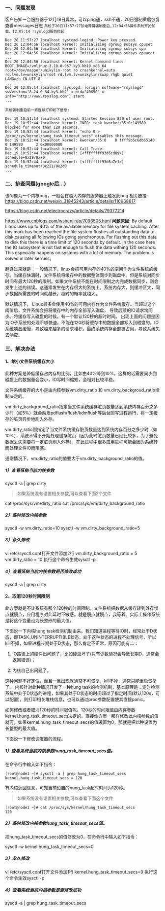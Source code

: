 ### 一、问题发现
客户告知一台服务器于12月19日异常，可以ping通，ssh不通，20日强制重启恢复
查看messages日志
`系统于20日11:57:27按电源键强制重启,12:04:56操作系统开始加载，12:05:14 rsyslogd服务拉起`

    Dec 20 11:57:27 localhost systemd-logind: Power key pressed.
    Dec 20 12:04:56 localhost kernel: Initializing cgroup subsys cpuset
    Dec 20 12:04:56 localhost kernel: Initializing cgroup subsys cpu
    Dec 20 12:04:56 localhost kernel: Initializing cgroup subsys cpuacct
    ...
    Dec 20 12:04:56 localhost kernel: Kernel command line: BOOT_IMAGE=/vmlinuz-3.10.0-957.ky3.kb10.x86_64 root=/dev/mapper/unikylin-root ro crashkernel=auto rd.lvm.lv=unikylin/root rd.lvm.lv=unikylin/swap rhgb quiet LANG=zh_CN.UTF-8
    ...
    Dec 20 12:05:14 localhost rsyslogd: [origin software="rsyslogd" swVersion="8.24.0-34.ky3.kb2" x-pid="40690" x-info="http://www.rsyslog.com"] start
    ...
`系统强制重启前一直连续打印如下信息:`

    Dec 19 10:51:14 localhost systemd: Started Session 820 of user root.
    Dec 19 10:52:44 localhost kernel: INFO: task kworker/35:0:149580 blocked for more than 120 seconds.
    Dec 19 10:52:44 localhost kernel: "echo 0 > /proc/sys/kernel/hung_task_timeout_secs" disables this message.
    Dec 19 10:52:44 localhost kernel: kworker/35:0    D ffff9b5c6db65140     0 149580      2 0x00000080
    Dec 19 10:52:44 localhost kernel: Call Trace:
    Dec 19 10:52:44 localhost kernel: [<ffffffff93d6cd09>] schedule+0x29/0x70
    Dec 19 10:52:44 localhost kernel: [<ffffffff93d6a7e1>] schedule_timeout+0x221/0x2d0
    ...
### 二、排查问题(google后...)
该问题为一个内核bug，一般会在超大内存的服务器上触发此bug
相关链接:
https://blog.csdn.net/weixin_31845243/article/details/116968817

https://blog.csdn.net/electrocrazy/article/details/79377214

https://www.cnblogs.com/wshenjin/p/7093505.html
**问题原因:**
By default Linux uses up to 40% of the available memory for file system caching.
After this mark has been reached the file system flushes all outstanding data to disk causing all following IOs going synchronous.
For flushing out this data to disk this there is a time limit of 120 seconds by default.
In the case here the IO subsystem is not fast enough to flush the data withing 120 seconds.
This especially happens on systems with a lot of memory.
The problem is solved in later kernels。

翻译过来就是：一般情况下，linux会把可用内存的40%的空间作为文件系统的缓存。当缓存快满时，文件系统将缓存中的数据整体同步到磁盘中。但是系统对同步时间有最大120秒的限制。如果文件系统不能在时间限制之内完成数据同步，则会发生上述的错误。这通常发生在内存很大的系统上。系统内存大，则缓冲区大，同步数据所需要的时间就越长，超时的概率就越大。

默认情况下， Linux最多会使用40%的可用内存作为文件系统缓存。当超过这个阈值后，文件系统会把将缓存中的内存全部写入磁盘， 导致后续的IO请求均同步。将缓存写入磁盘的时候，有一个默认120秒的超时时间。 出现上面的问题是因为IO子系统的处理不够快速，不能在120秒将缓存中的数据全部写入到磁盘的。IO系统响应缓慢，导致越来越多的请求堆积，最终系统内存全部被占用，导致系统失去响应。

### 三、解决办法

#### 1、缩小文件系统缓存大小
此种方案是降低缓存占内存的比例，比如由40%降到10%，这样的话需要同步到磁盘上的数据量会变小，IO写时间缩短，会相对比较平稳。

文件系统缓存的大小是由内核参数vm.dirty_ratio 和 vm.dirty_backgroud_ratio控制决定的。

vm.dirty_background_ratio指定当文件系统缓存脏页数量达到系统内存百分之多少时（如5%）就会触发pdflush/flush/kdmflush等后台回写进程运行，将一定缓存的脏页异步地刷入外存。

vm.dirty_ratio则指定了当文件系统缓存脏页数量达到系统内存百分之多少时（如10%），系统不得不开始处理缓存脏页（因为此时脏页数量已经比较多，为了避免数据丢失需要将一定脏页刷入外存），在此过程中很多应用进程可能会因为系统转而处理文件IO而阻塞。

通常情况下，vm.dirty_ratio的值要大于vm.dirty_background_ratio的值。

##### 1）查看系统当前内核参数
sysctl -a | grep dirty                  
> 如果系统没有设置相关参数,可以查看下面2个文件

cat /proc/sys/vm/dirty_ratio 
cat /proc/sys/vm/dirty_background_ratio
##### 2）临时修改内核参数
sysctl -w vm.dirty_ratio=10
sysctl -w vm.dirty_background_ratio=5
##### 3）永久修改
vi /etc/sysctl.conf打开文件添加2行
vm.dirty_background_ratio = 5
vm.dirty_ratio = 10
执行这个命令生效sysctl -p
##### 4）查看系统当前内核参数是否修改成功
sysctl -a | grep dirty
#### 2、取消120秒时间限制
此方案就是不让系统有那个120秒的时间限制。文件系统把数据从缓存转到外存慢点就慢点，应用程序对此延时不敏感。就是慢点就慢点，我等着。实际上操作系统是将这个变量设为长整形的最大值。

下面说一下内核hung task检测机制由来。我们知道进程等待IO时，经常处于D状态，即TASK_UNINTERRUPTIBLE状态，处于这种状态的进程不处理信号，所以kill不掉，如果进程长期处于D状态，那么肯定不正常，原因可能有二：

1. IO路径上的硬件出问题了，比如硬盘坏了(只有少数情况会导致长期D，通常会返回错误)；

2. 内核自己出问题了。

这种问题不好定位，而且一旦出现就通常不可恢复，kill不掉，通常只能重启恢复了。
内核针对此种情况开发了一种hung task的检测机制，基本原理是：定时检测系统中处于D状态的进程，如果其处于D状态的时间超过了指定时间(默认120s，可以配置)，则打印相关堆栈信息，也可以通过proc参数配置使其直接panic。

如何修改或者取消120秒的时间限值呢。120秒的时间限值由内存参数kernel.hung_task_timeout_secs决定的。直接像方案一那样修改此内核参数的值就可。如果kernel.hung_task_timeout_secs的值设置为0，那就是把此种设置为长整型的最大值。

下面说一下修改调度器的流程。

##### 1）查看系统当前内核参数hung_task_timeout_secs值。

在命令行中输入如下指令：

    [root@node1 ~]# sysctl -a | grep hung_task_timeout_secs
    kernel.hung_task_timeout_secs = 120
有内核返回信息，可知当前设置的hung_task超时时间为120秒。
> 如果系统没有设置相关参数,可以查看下面这个文件

    [root@node1 ~]# cat /proc/sys/kernel/hung_task_timeout_secs 
    120

##### 2）临时修改内核参数hung_task_timeout_secs值。
把hung_task_timeout_secs的值修改为0，在命令行中输入如下指令：

sysctl -w kernel.hung_task_timeout_secs=0
##### 3）永久修改
vi /etc/sysctl.conf打开文件添加1行
kernel.hung_task_timeout_secs=0
执行这个命令生效sysctl -p
##### 4）查看系统当前内核参数是否修改成功
sysctl -a | grep hung_task_timeout_secs 